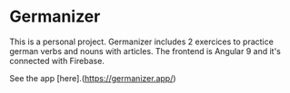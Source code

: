 # Germanizer

This is a personal project. Germanizer includes 2 exercices to practice german verbs and nouns with articles.
The frontend is Angular 9 and it's connected with Firebase.

See the app [here].(https://germanizer.app/)
